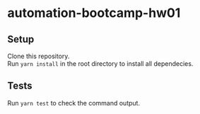 # automation-bootcamp-hw01

## Setup
Clone this repository.   
Run `yarn install` in the root directory to install all dependecies.    

## Tests
Run `yarn test` to check the command output.

